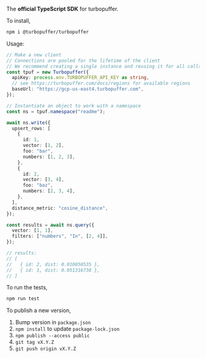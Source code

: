 The **official TypeScript SDK** for turbopuffer.

To install,

```bash
npm i @turbopuffer/turbopuffer
```

Usage:

```ts
// Make a new client
// Connections are pooled for the lifetime of the client
// We recommend creating a single instance and reusing it for all calls
const tpuf = new Turbopuffer({
  apiKey: process.env.TURBOPUFFER_API_KEY as string,
  // see https://turbopuffer.com/docs/regions for available regions
  baseUrl: "https://gcp-us-east4.turbopuffer.com",
});

// Instantiate an object to work with a namespace
const ns = tpuf.namespace("readme");

await ns.write({
  upsert_rows: [
    {
      id: 1,
      vector: [1, 2],
      foo: "bar",
      numbers: [1, 2, 3],
    },
    {
      id: 2,
      vector: [3, 4],
      foo: "baz",
      numbers: [2, 3, 4],
    },
  ],
  distance_metric: "cosine_distance",
});

const results = await ns.query({
  vector: [1, 1],
  filters: ["numbers", "In", [2, 4]],
});

// results:
// [
//   { id: 2, dist: 0.010050535 },
//   { id: 1, dist: 0.051316738 },
// ]
```

To run the tests,

```bash
npm run test
```

To publish a new version,

1. Bump version in `package.json`
2. `npm install` to update `package-lock.json`
3. `npm publish --access public`
4. `git tag vX.Y.Z`
5. `git push origin vX.Y.Z`
